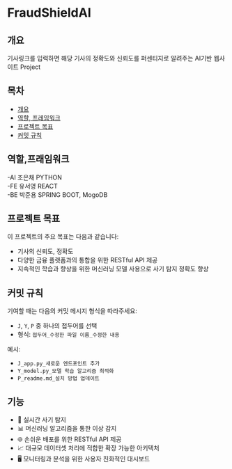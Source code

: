 # FraudShieldAI

## 개요
기사링크를 입력하면 해당 기사의 정확도와 신뢰도를 퍼센티지로 알려주는 AI기반 웹사이트 Project

## 목차
- [개요](#개요)
- [역할, 프레임워크](#역할,프레임워크)
- [프로젝트 목표](#프로젝트-목표)
- [커밋 규칙](#커밋-규칙)

## 역할,프래임워크
-AI 조은채 PYTHON<br>
-FE 유서영 REACT<br>
-BE 박준용 SPRING BOOT, MogoDB

## 프로젝트 목표
이 프로젝트의 주요 목표는 다음과 같습니다:
- 기사의 신뢰도, 정확도 
- 다양한 금융 플랫폼과의 통합을 위한 RESTful API 제공
- 지속적인 학습과 향상을 위한 머신러닝 모델 사용으로 사기 탐지 정확도 향상

## 커밋 규칙
기여할 때는 다음의 커밋 메시지 형식을 따라주세요:
- `J`, `Y`, `P` 중 하나의 접두어를 선택
- 형식: `접두어_수정한 파일 이름_수정한 내용`
  
예시:
- `J_app.py_새로운 엔드포인트 추가`
- `Y_model.py_모델 학습 알고리즘 최적화`
- `P_readme.md_설치 방법 업데이트`

## 기능
- 🚀 실시간 사기 탐지
- 📊 머신러닝 알고리즘을 통한 이상 감지
- 🌐 손쉬운 배포를 위한 RESTful API 제공
- 📈 대규모 데이터셋 처리에 적합한 확장 가능한 아키텍처
- 🖥️ 모니터링과 분석을 위한 사용자 친화적인 대시보드
